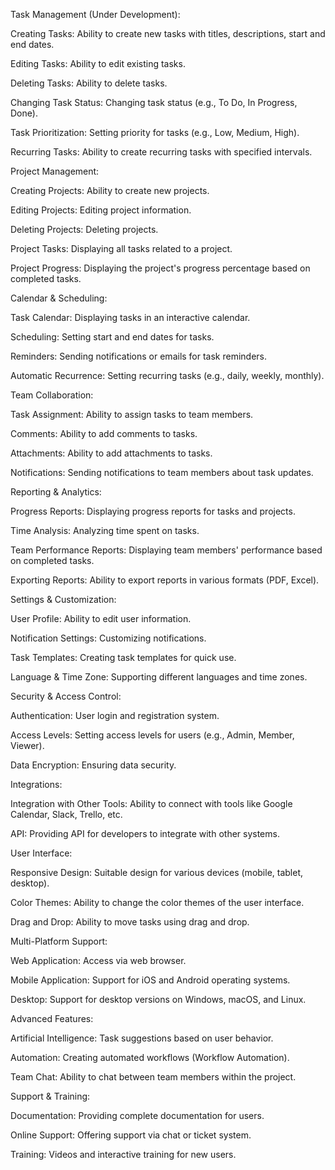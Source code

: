 Task Management (Under Development):

Creating Tasks: Ability to create new tasks with titles, descriptions, start and end dates.

Editing Tasks: Ability to edit existing tasks.

Deleting Tasks: Ability to delete tasks.

Changing Task Status: Changing task status (e.g., To Do, In Progress, Done).

Task Prioritization: Setting priority for tasks (e.g., Low, Medium, High).

Recurring Tasks: Ability to create recurring tasks with specified intervals.

Project Management:

Creating Projects: Ability to create new projects.

Editing Projects: Editing project information.

Deleting Projects: Deleting projects.

Project Tasks: Displaying all tasks related to a project.

Project Progress: Displaying the project's progress percentage based on completed tasks.

Calendar & Scheduling:

Task Calendar: Displaying tasks in an interactive calendar.

Scheduling: Setting start and end dates for tasks.

Reminders: Sending notifications or emails for task reminders.

Automatic Recurrence: Setting recurring tasks (e.g., daily, weekly, monthly).

Team Collaboration:

Task Assignment: Ability to assign tasks to team members.

Comments: Ability to add comments to tasks.

Attachments: Ability to add attachments to tasks.

Notifications: Sending notifications to team members about task updates.

Reporting & Analytics:

Progress Reports: Displaying progress reports for tasks and projects.

Time Analysis: Analyzing time spent on tasks.

Team Performance Reports: Displaying team members' performance based on completed tasks.

Exporting Reports: Ability to export reports in various formats (PDF, Excel).

Settings & Customization:

User Profile: Ability to edit user information.

Notification Settings: Customizing notifications.

Task Templates: Creating task templates for quick use.

Language & Time Zone: Supporting different languages and time zones.

Security & Access Control:

Authentication: User login and registration system.

Access Levels: Setting access levels for users (e.g., Admin, Member, Viewer).

Data Encryption: Ensuring data security.

Integrations:

Integration with Other Tools: Ability to connect with tools like Google Calendar, Slack, Trello, etc.

API: Providing API for developers to integrate with other systems.

User Interface:

Responsive Design: Suitable design for various devices (mobile, tablet, desktop).

Color Themes: Ability to change the color themes of the user interface.

Drag and Drop: Ability to move tasks using drag and drop.

Multi-Platform Support:

Web Application: Access via web browser.

Mobile Application: Support for iOS and Android operating systems.

Desktop: Support for desktop versions on Windows, macOS, and Linux.

Advanced Features:

Artificial Intelligence: Task suggestions based on user behavior.

Automation: Creating automated workflows (Workflow Automation).

Team Chat: Ability to chat between team members within the project.

Support & Training:

Documentation: Providing complete documentation for users.

Online Support: Offering support via chat or ticket system.

Training: Videos and interactive training for new users.

